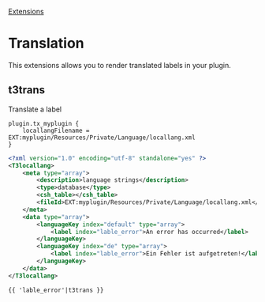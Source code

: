 [Extensions](../extensions.md)

# Translation

This extensions allows you to render translated labels in your plugin.

## t3trans

Translate a label

```
plugin.tx_myplugin {
    locallangFilename = EXT:myplugin/Resources/Private/Language/locallang.xml
}
```

```xml
<?xml version="1.0" encoding="utf-8" standalone="yes" ?>
<T3locallang>
    <meta type="array">
        <description>language strings</description>
        <type>database</type>
        <csh_table></csh_table>
        <fileId>EXT:myplugin/Resources/Private/Language/locallang.xml</fileId>
    </meta>
    <data type="array">
        <languageKey index="default" type="array">
            <label index="lable_error">An error has occurred</label>
        </languageKey>
        <languageKey index="de" type="array">
            <label index="lable_error">Ein Fehler ist aufgetreten!</label>
        </languageKey>
    </data>
</T3locallang>

```

```twig
{{ 'lable_error'|t3trans }}
```
